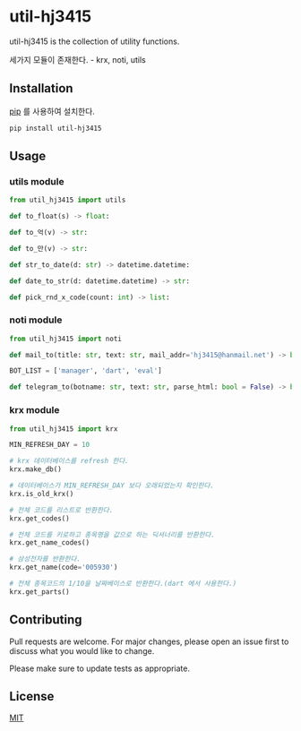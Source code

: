 # util-hj3415

util-hj3415 is the collection of utility functions.

세가지 모듈이 존재한다. - krx, noti, utils

## Installation

[pip](https://pip.pypa.io/en/stable/) 를 사용하여 설치한다.

```bash
pip install util-hj3415
```

## Usage

### utils module
```python
from util_hj3415 import utils

def to_float(s) -> float:

def to_억(v) -> str:

def to_만(v) -> str:

def str_to_date(d: str) -> datetime.datetime:

def date_to_str(d: datetime.datetime) -> str:

def pick_rnd_x_code(count: int) -> list:
```

### noti module
```python
from util_hj3415 import noti

def mail_to(title: str, text: str, mail_addr='hj3415@hanmail.net') -> bool:

BOT_LIST = ['manager', 'dart', 'eval']

def telegram_to(botname: str, text: str, parse_html: bool = False) -> bool:
```


### krx module
```python
from util_hj3415 import krx

MIN_REFRESH_DAY = 10

# krx 데이터베이스를 refresh 한다.
krx.make_db()

# 데이터베이스가 MIN_REFRESH_DAY 보다 오래되었는지 확인한다.
krx.is_old_krx()

# 전체 코드를 리스트로 반환한다.
krx.get_codes()

# 전체 코드를 키로하고 종목명을 값으로 하는 딕셔너리를 반환한다.
krx.get_name_codes()

# 삼성전자를 반환한다.
krx.get_name(code='005930')

# 전체 종목코드의 1/10을 날짜베이스로 반환한다.(dart 에서 사용한다.)
krx.get_parts()
```

## Contributing
Pull requests are welcome. For major changes, please open an issue first to discuss what you would like to change.

Please make sure to update tests as appropriate.

## License
[MIT](https://choosealicense.com/licenses/mit/)